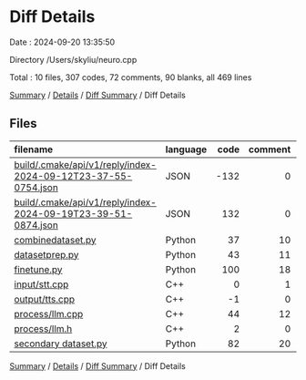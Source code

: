 # Diff Details

Date : 2024-09-20 13:35:50

Directory /Users/skyliu/neuro.cpp

Total : 10 files,  307 codes, 72 comments, 90 blanks, all 469 lines

[Summary](results.md) / [Details](details.md) / [Diff Summary](diff.md) / Diff Details

## Files
| filename | language | code | comment | blank | total |
| :--- | :--- | ---: | ---: | ---: | ---: |
| [build/.cmake/api/v1/reply/index-2024-09-12T23-37-55-0754.json](/build/.cmake/api/v1/reply/index-2024-09-12T23-37-55-0754.json) | JSON | -132 | 0 | -1 | -133 |
| [build/.cmake/api/v1/reply/index-2024-09-19T23-39-51-0874.json](/build/.cmake/api/v1/reply/index-2024-09-19T23-39-51-0874.json) | JSON | 132 | 0 | 1 | 133 |
| [combinedataset.py](/combinedataset.py) | Python | 37 | 10 | 11 | 58 |
| [datasetprep.py](/datasetprep.py) | Python | 43 | 11 | 14 | 68 |
| [finetune.py](/finetune.py) | Python | 100 | 18 | 28 | 146 |
| [input/stt.cpp](/input/stt.cpp) | C++ | 0 | 1 | 2 | 3 |
| [output/tts.cpp](/output/tts.cpp) | C++ | -1 | 0 | 0 | -1 |
| [process/llm.cpp](/process/llm.cpp) | C++ | 44 | 12 | 12 | 68 |
| [process/llm.h](/process/llm.h) | C++ | 2 | 0 | 0 | 2 |
| [secondary dataset.py](/secondary%20dataset.py) | Python | 82 | 20 | 23 | 125 |

[Summary](results.md) / [Details](details.md) / [Diff Summary](diff.md) / Diff Details